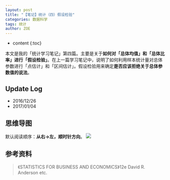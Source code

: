 ```yaml
---
layout: post
title: "【笔记】统计（四）假设检验"
categories: 数据科学
tags: 统计
author: ZOE
---
```


* content
{:toc}

本文是我的「统计学习笔记」第四篇。主要是关于**如何对「总体均值」和「总体比率」进行「假设检验」**。在上一篇学习笔记中，说明了如何利用样本统计量对总体参数进行「点估计」和「区间估计」。假设检验用来确定**是否应该拒绝关于总体参数值的说法**。




## Update Log
- 2016/12/26
- 2017/01/04

## 思维导图
默认阅读顺序：**从右→左，顺时针方向**。
![](https://raw.githubusercontent.com/woaielf/woaielf.github.io/master/_posts/Pic/1612/161226-1.png)


## 参考资料
> 《STATISTICS FOR BUSINESS AND ECONOMICS》12e David R. Anderson etc.

